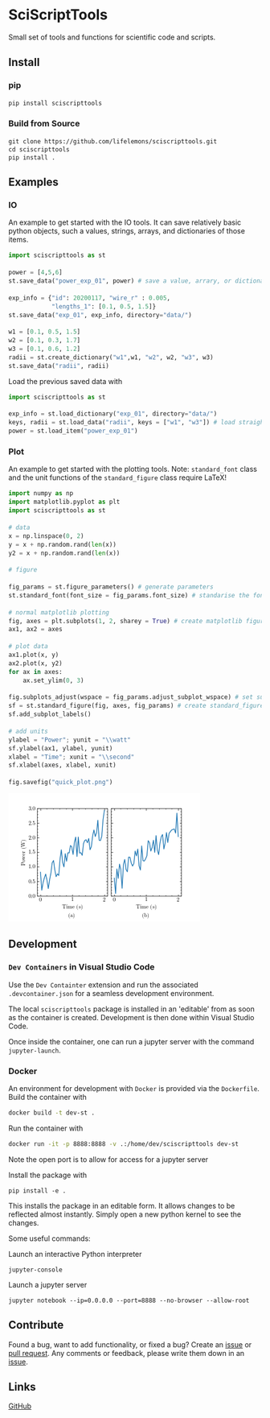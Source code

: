 # SciScriptTools

Small set of tools and functions for scientific code and scripts.

## Install

### pip
```bash
pip install sciscripttools
```

### Build from Source
```
git clone https://github.com/lifelemons/sciscripttools.git
cd sciscripttools
pip install .
```
## Examples 
### IO
An example to get started with the IO tools.
It can save relatively basic python objects, such a values, strings, arrays, and 
dictionaries of those items.
```python
import sciscripttools as st

power = [4,5,6]
st.save_data("power_exp_01", power) # save a value, arrary, or dictionary

exp_info = {"id": 20200117, "wire_r" : 0.005, 
            "lengths_1": [0.1, 0.5, 1.5]}
st.save_data("exp_01", exp_info, directory="data/")

w1 = [0.1, 0.5, 1.5]
w2 = [0.1, 0.3, 1.7]
w3 = [0.1, 0.6, 1.2]
radii = st.create_dictionary("w1",w1, "w2", w2, "w3", w3)
st.save_data("radii", radii)
```
Load the previous saved data with
```python
import sciscripttools as st

exp_info = st.load_dictionary("exp_01", directory="data/")
keys, radii = st.load_data("radii", keys = ["w1", "w3"]) # load straight into arrays
power = st.load_item("power_exp_01")
```

### Plot
An example to get started with the plotting tools.
Note: `standard_font` class and the unit functions of the `standard_figure` class require LaTeX!

```python
import numpy as np
import matplotlib.pyplot as plt
import sciscripttools as st

# data
x = np.linspace(0, 2)
y = x + np.random.rand(len(x))
y2 = x + np.random.rand(len(x))

# figure

fig_params = st.figure_parameters() # generate parameters
st.standard_font(font_size = fig_params.font_size) # standarise the font

# normal matplotlib plotting
fig, axes = plt.subplots(1, 2, sharey = True) # create matplotlib figure
ax1, ax2 = axes

# plot data
ax1.plot(x, y)
ax2.plot(x, y2)
for ax in axes:
    ax.set_ylim(0, 3) 

fig.subplots_adjust(wspace = fig_params.adjust_subplot_wspace) # set subplot width spacing
sf = st.standard_figure(fig, axes, fig_params) # create standard_figure
sf.add_subplot_labels()

# add units
ylabel = "Power"; yunit = "\\watt"
sf.ylabel(ax1, ylabel, yunit)
xlabel = "Time"; xunit = "\\second"
sf.xlabel(axes, xlabel, xunit)

fig.savefig("quick_plot.png")
```
![example quick plot](examples/readme_plot_example.png)

## Development

### `Dev Containers` in Visual Studio Code

Use the `Dev Containter` extension and run the associated `.devcontainer.json` for a seamless development environment.

The local `sciscripttools` package is installed in an 'editable' from as soon as the container is created.
Development is then done within Visual Studio Code.

Once inside the container, one can run a jupyter server with the command `jupyter-launch`.

### Docker

An environment for development with `Docker` is provided via the `Dockerfile`.
Build the container with
```bash
docker build -t dev-st .
```

Run the container with
```bash
docker run -it -p 8888:8888 -v .:/home/dev/sciscripttools dev-st
```
Note the open port is to allow for access for a jupyter server

Install the package with
```
pip install -e .
```
This installs the package in an editable form. It allows changes to be reflected almost instantly. Simply open a new python kernel to see the changes.

Some useful commands:

Launch an interactive Python interpreter 
```
jupyter-console
```

Launch a jupyter server
```
jupyter notebook --ip=0.0.0.0 --port=8888 --no-browser --allow-root
```

## Contribute
Found a bug, want to add functionality, or fixed a bug?
Create an [issue](https://github.com/lifelemons/sciscripttools/issues) or [pull request](https://github.com/lifelemons/sciscripttools/pulls).
Any comments or feedback, please write them down in an [issue](https://github.com/lifelemons/sciscripttools/issues).

## Links
[GitHub](https://github.com/lifelemons/sciscripttools)